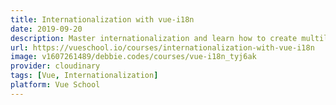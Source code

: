 ```yaml
---
title: Internationalization with vue-i18n
date: 2019-09-20
description: Master internationalization and learn how to create multilingual websites and vue.js applications with vue-i18n.
url: https://vueschool.io/courses/internationalization-with-vue-i18n
image: v1607261489/debbie.codes/courses/vue-i18n_tyj6ak
provider: cloudinary
tags: [Vue, Internationalization]
platform: Vue School
---
```

